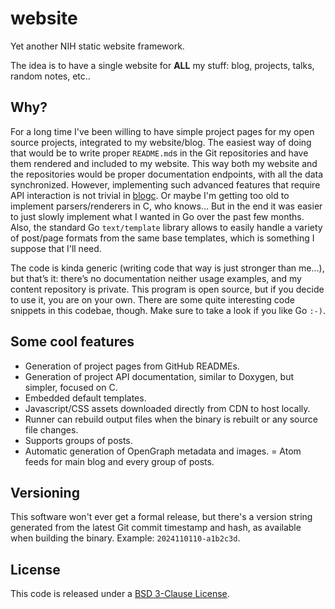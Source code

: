 # website
Yet another NIH static website framework.

The idea is to have a single website for **ALL** my stuff: blog, projects, talks, random notes, etc..

## Why?
For a long time I've been willing to have simple project pages for my open source projects, integrated to my website/blog. The easiest way of doing that would be to write proper `README.md`s in the Git repositories and have them rendered and included to my website. This way both my website and the repositories would be proper documentation endpoints, with all the data synchronized. However, implementing such advanced features that require API interaction is not trivial in [blogc](https://blogc.rgm.io/). Or maybe I'm getting too old to implement parsers/renderers in C, who knows… But in the end it was easier to just slowly implement what I wanted in Go over the past few months. Also, the standard Go `text/template` library allows to easily handle a variety of post/page formats from the same base templates, which is something I suppose that I'll need.

The code is kinda generic (writing code that way is just stronger than me...), but that’s it: there’s no documentation neither usage examples, and my content repository is private. This program is open source, but if you decide to use it, you are on your own. There are some quite interesting code snippets in this codebae, though. Make sure to take a look if you like Go `:-)`.

## Some cool features

- Generation of project pages from GitHub READMEs.
- Generation of project API documentation, similar to Doxygen, but simpler, focused on C.
- Embedded default templates.
- Javascript/CSS assets downloaded directly from CDN to host locally.
- Runner can rebuild output files when the binary is rebuilt or any source file changes.
- Supports groups of posts.
- Automatic generation of OpenGraph metadata and images.
= Atom feeds for main blog and every group of posts.

## Versioning
This software won't ever get a formal release, but there's a version string generated from the latest Git commit timestamp and hash, as available when building the binary. Example: `2024110110-a1b2c3d`.

## License
This code is released under a [BSD 3-Clause License](LICENSE).
